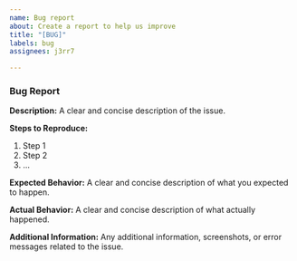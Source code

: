 ```yaml
---
name: Bug report
about: Create a report to help us improve
title: "[BUG]"
labels: bug
assignees: j3rr7

---
```


### Bug Report

**Description:**
A clear and concise description of the issue.

**Steps to Reproduce:**
   1. Step 1
   2. Step 2
   3. ...

**Expected Behavior:**
   A clear and concise description of what you expected to happen.

**Actual Behavior:**
   A clear and concise description of what actually happened.

**Additional Information:**
  Any additional information, screenshots, or error messages related to the issue.
